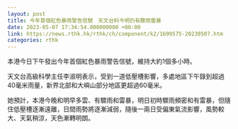 ```yaml
---
layout: post
title: 今年首個紅色暴雨警告信號　天文台料今明仍有驟雨雷暴
date: 2023-05-07 17:34:54.000000000 +08:00
link: https://news.rthk.hk/rthk/ch/component/k2/1699575-20230507.htm
categories: rthk
---
```


本港今日下午發出今年首個紅色暴雨警告信號，維持大約1個多小時。

天文台高級科學主任李淑明表示，受到一道低壓槽影響，多處地區下午錄到超過40毫米雨量，新界北部和大嶼山部分地區更超過60毫米。

她預計，本港今晚和明早多雲、有驟雨和雷暴，明日初時驟雨頻密和有雷暴，但隨住低壓槽逐漸遠離，日間雨勢將逐漸減弱，隨後一兩日受偏東氣流影響，風勢較大、天氣稍涼，天色漸轉明朗。
